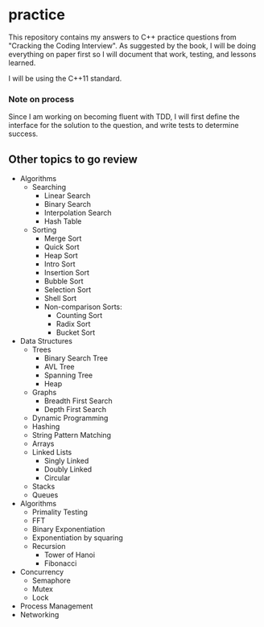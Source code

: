 # practice

This repository contains my answers to C++ practice questions from "Cracking the Coding Interview".
As suggested by the book, I will be doing everything on paper first so I will document that work, testing, and
lessons learned.

I will be using the C++11 standard.

### Note on process

Since I am working on becoming fluent with TDD, I will first define the
interface for the solution to the question, and write tests to determine
success.


## Other topics to go review

- Algorithms
	- Searching
		- Linear Search
		- Binary Search
		- Interpolation Search
		- Hash Table
	- Sorting
		- Merge Sort
		- Quick Sort
		- Heap Sort
		- Intro Sort
		- Insertion Sort
		- Bubble Sort
		- Selection Sort
		- Shell Sort
		- Non-comparison Sorts:
			- Counting Sort
			- Radix Sort
			- Bucket Sort
- Data Structures
	- Trees
		- Binary Search Tree
		- AVL Tree
		- Spanning Tree
		- Heap
	- Graphs
		- Breadth First Search
		- Depth First Search
	- Dynamic Programming
	- Hashing
	- String Pattern Matching
	- Arrays
	- Linked Lists
		- Singly Linked
		- Doubly Linked
		- Circular
	- Stacks
	- Queues
- Algorithms
	- Primality Testing
	- FFT
	- Binary Exponentiation
	- Exponentiation by squaring
	- Recursion
		- Tower of Hanoi
		- Fibonacci
- Concurrency
	- Semaphore
	- Mutex
	- Lock
- Process Management
- Networking
